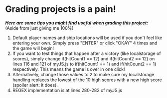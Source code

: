 # Grading projects is a pain!
***Here are some tips you might find useful when grading this project:***
  (Aside from just giving me 100%)
  
  1. Default player names and ship locations will be used if you don't feel like entering your own. Simply press "ENTER" or click "OKAY" 4 times and the game will begin!
  2. If you want to test things that happen after a victory (like localstorage of scores), simply change if(hitCount1 == 12) and if(hitCount2 == 12) on lines 116 and 121 of myJS.js to if(hitCount1 == 1) and if(hitCount2 == 1) respectively. This means the game is over in one click!
  3. Alternatively, change those values to 2 to make sure my localstorage handling replaces the lowest of the 10 high scores with a new high score (spoiler alert: it does).
  4. REGEX implementation is at lines 280-282 of myJS.js
